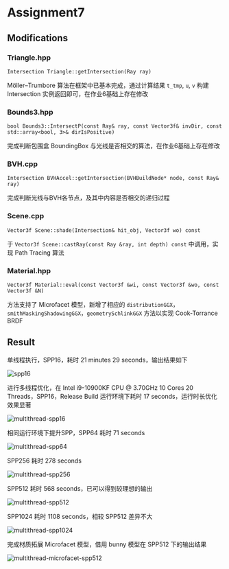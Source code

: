 # Assignment7

## Modifications

### Triangle.hpp

`Intersection Triangle::getIntersection(Ray ray)`

Möller–Trumbore 算法在框架中已基本完成，通过计算结果 `t_tmp`, `u`, `v` 构建 Intersection 实例返回即可，在作业6基础上存在修改

### Bounds3.hpp

`bool Bounds3::IntersectP(const Ray& ray, const Vector3f& invDir, const std::array<bool, 3>& dirIsPositive)`

完成判断包围盒 BoundingBox 与光线是否相交的算法，在作业6基础上存在修改

### BVH.cpp

`Intersection BVHAccel::getIntersection(BVHBuildNode* node, const Ray& ray)`

完成判断光线与BVH各节点，及其中内容是否相交的递归过程

### Scene.cpp

`Vector3f Scene::shade(Intersection& hit_obj, Vector3f wo) const`

于 `Vector3f Scene::castRay(const Ray &ray, int depth) const` 中调用，实现 Path Tracing 算法

### Material.hpp

`Vector3f Material::eval(const Vector3f &wi, const Vector3f &wo, const Vector3f &N)`

方法支持了 Microfacet 模型，新增了相应的 `distributionGGX`，`smithMaskingShadowingGGX`，`geometrySchlinkGGX` 方法以实现 Cook-Torrance BRDF

## Result

单线程执行，SPP16，耗时 21 minutes 29 seconds，输出结果如下

![spp16](./images/result-spp16.png)

进行多线程优化，在 Intel i9-10900KF CPU @ 3.70GHz 10 Cores 20 Threads，SPP16，Release Build 运行环境下耗时 17 seconds，运行时长优化效果显著

![multithread-spp16](./images/result-spp16-openpm.png)

相同运行环境下提升SPP，SPP64 耗时 71 seconds

![multithread-spp64](./images/result-spp64-openpm.png)

SPP256 耗时 278 seconds

![multithread-spp256](./images/result-spp256-openpm.png)

SPP512 耗时 568 seconds，已可以得到较理想的输出

![multithread-spp512](./images/result-spp512-openpm.png)

SPP1024 耗时 1108 seconds，相较 SPP512 差异不大

![multithread-spp1024](./images/result-spp1024-openpm.png)

完成材质拓展 Microfacet 模型，借用 bunny 模型在 SPP512 下的输出结果

![multithread-microfacet-spp512](./images/result-spp512-openpm-microfacet.png)
